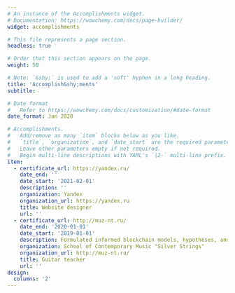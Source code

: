 ```yaml
---
# An instance of the Accomplishments widget.
# Documentation: https://wowchemy.com/docs/page-builder/
widget: accomplishments

# This file represents a page section.
headless: true

# Order that this section appears on the page.
weight: 50

# Note: `&shy;` is used to add a 'soft' hyphen in a long heading.
title: 'Accomplish&shy;ments'
subtitle:

# Date format
#   Refer to https://wowchemy.com/docs/customization/#date-format
date_format: Jan 2020

# Accomplishments.
#   Add/remove as many `item` blocks below as you like.
#   `title`, `organization`, and `date_start` are the required parameters.
#   Leave other parameters empty if not required.
#   Begin multi-line descriptions with YAML's `|2-` multi-line prefix.
item:
  - certificate_url: https://yandex.ru/
    date_end: ''
    date_start: '2021-02-01'
    description: ''
    organization: Yandex
    organization_url: https://yandex.ru
    title: Website designer
    url: ''
  - certificate_url: http://muz-nt.ru/
    date_end: '2020-01-01'
    date_start: '2019-01-01'
    description: Formulated informed blockchain models, hypotheses, and use cases.
    organization: School of Contemporary Music "Silver Strings"
    organization_url: http://muz-nt.ru/
    title: Guitar teacher
    url: ''
design:
  columns: '2'
---
```

